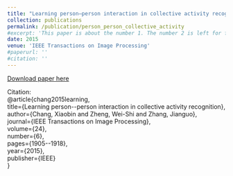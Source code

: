 ```yaml
---
title: "Learning person–person interaction in collective activity recognition"
collection: publications
permalink: /publication/person_person_collective_activity
#excerpt: 'This paper is about the number 1. The number 2 is left for future work.'
date: 2015
venue: 'IEEE Transactions on Image Processing'
#paperurl: ''
#citation: ''
---
```

[Download paper here](http://isee.sysu.edu.cn/~zhwshi/Research/PreprintVersion/Learning%20Person-Person%20Interaction%20in%20Collective%20Activity%20Recognition.pdf)

Citation:<br />
@article{chang2015learning,<br />
  title={Learning person--person interaction in collective activity recognition},<br />
  author={Chang, Xiaobin and Zheng, Wei-Shi and Zhang, Jianguo},<br />
  journal={IEEE Transactions on Image Processing},<br />
  volume={24},<br />
  number={6},<br />
  pages={1905--1918},<br />
  year={2015},<br />
  publisher={IEEE}<br />
}

